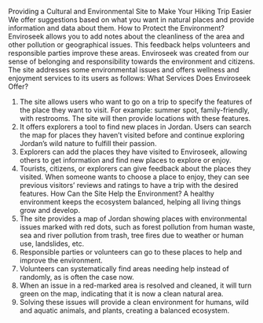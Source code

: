 Providing a Cultural and Environmental Site to Make Your Hiking Trip Easier
We offer suggestions based on what you want in natural places and provide information and data about them.
How to Protect the Environment?
Enviroseek allows you to add notes about the cleanliness of the area and other pollution or geographical issues. This feedback helps volunteers and responsible parties improve these areas.
Enviroseek was created from our sense of belonging and responsibility towards the environment and citizens. The site addresses some environmental issues and offers wellness and enjoyment services to its users as follows:
What Services Does Enviroseek Offer?
1.	The site allows users who want to go on a trip to specify the features of the place they want to visit. For example: summer spot, family-friendly, with restrooms. The site will then provide locations with these features.
2.	It offers explorers a tool to find new places in Jordan. Users can search the map for places they haven’t visited before and continue exploring Jordan’s wild nature to fulfill their passion.
3.	Explorers can add the places they have visited to Enviroseek, allowing others to get information and find new places to explore or enjoy.
4.	Tourists, citizens, or explorers can give feedback about the places they visited. When someone wants to choose a place to enjoy, they can see previous visitors’ reviews and ratings to have a trip with the desired features.
How Can the Site Help the Environment?
A healthy environment keeps the ecosystem balanced, helping all living things grow and develop.
1.	The site provides a map of Jordan showing places with environmental issues marked with red dots, such as forest pollution from human waste, sea and river pollution from trash, tree fires due to weather or human use, landslides, etc.
2.	Responsible parties or volunteers can go to these places to help and improve the environment.
3.	Volunteers can systematically find areas needing help instead of randomly, as is often the case now.
4.	When an issue in a red-marked area is resolved and cleaned, it will turn green on the map, indicating that it is now a clean natural area.
5.	Solving these issues will provide a clean environment for humans, wild and aquatic animals, and plants, creating a balanced ecosystem.
